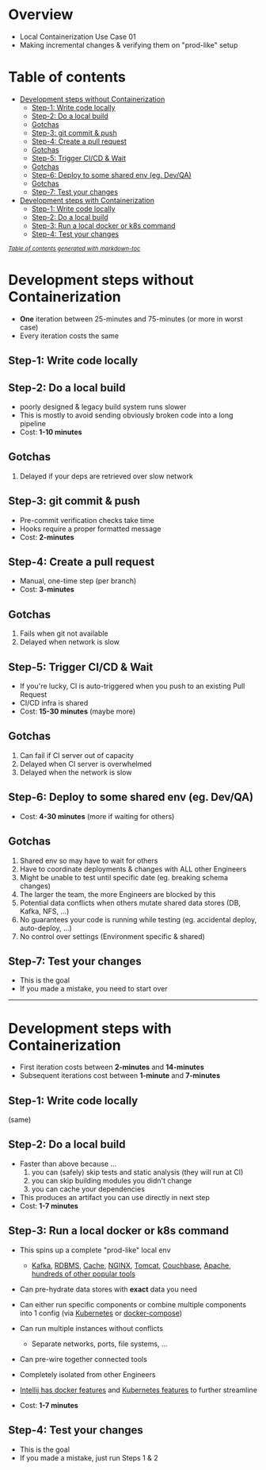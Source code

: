 # Overview
- Local Containerization Use Case 01
- Making incremental changes & verifying them on "prod-like" setup


# Table of contents
- [Development steps without Containerization](#development-steps-without-containerization)
    * [Step-1: Write code locally](#step-1--write-code-locally)
    * [Step-2: Do a local build](#step-2--do-a-local-build)
    * [Gotchas](#gotchas)
    * [Step-3: git commit & push](#step-3--git-commit---push)
    * [Step-4: Create a pull request](#step-4--create-a-pull-request)
    * [Gotchas](#gotchas-1)
    * [Step-5: Trigger CI/CD & Wait](#step-5--trigger-ci-cd---wait)
    * [Gotchas](#gotchas-2)
    * [Step-6: Deploy to some shared env (eg. Dev/QA)](#step-6--deploy-to-some-shared-env--eg-dev-qa-)
    * [Gotchas](#gotchas-3)
    * [Step-7: Test your changes](#step-7--test-your-changes)
- [Development steps with Containerization](#development-steps-with-containerization)
    * [Step-1: Write code locally](#step-1--write-code-locally-1)
    * [Step-2: Do a local build](#step-2--do-a-local-build-1)
    * [Step-3: Run a local docker or k8s command](#step-3--run-a-local-docker-or-k8s-command)
    * [Step-4: Test your changes](#step-4--test-your-changes)

<small><i><a href='http://ecotrust-canada.github.io/markdown-toc/'>Table of contents generated with markdown-toc</a></i></small>



# Development steps without Containerization
- **One** iteration between 25-minutes and 75-minutes (or more in worst case)
- Every iteration costs the same


## Step-1: Write code locally

## Step-2: Do a local build
- poorly designed & legacy build system runs slower
- This is mostly to avoid sending obviously broken code into a long pipeline
- Cost: **1-10 minutes**

## Gotchas
1. Delayed if your deps are retrieved over slow network


## Step-3: git commit & push
- Pre-commit verification checks take time
- Hooks require a proper formatted message
- Cost: **2-minutes**


## Step-4: Create a pull request
- Manual, one-time step (per branch)
- Cost: **3-minutes**

## Gotchas
1. Fails when git not available
1. Delayed when network is slow


## Step-5: Trigger CI/CD & Wait
- If you're lucky, CI is auto-triggered when you push to an existing Pull Request
- CI/CD infra is shared
- Cost: **15-30 minutes** (maybe more)

## Gotchas
1. Can fail if CI server out of capacity
1. Delayed when CI server is overwhelmed
1. Delayed when the network is slow


## Step-6: Deploy to some shared env (eg. Dev/QA)
- Cost: **4-30 minutes** (more if waiting for others)

## Gotchas
1. Shared env so may have to wait for others
1. Have to coordinate deployments & changes with ALL other Engineers
1. Might be unable to test until specific date (eg. breaking schema changes)
1. The larger the team, the more Engineers are blocked by this
1. Potential data conflicts when others mutate shared data stores (DB, Kafka, NFS, ...)
1. No guarantees your code is running while testing (eg. accidental deploy, auto-deploy, ...)
1. No control over settings (Environment specific & shared)


## Step-7: Test your changes
- This is the goal
- If you made a mistake, you need to start over


--------
# Development steps with Containerization
- First iteration costs between **2-minutes** and **14-minutes**
- Subsequent iterations cost between **1-minute** and **7-minutes**

## Step-1: Write code locally
(same)


## Step-2: Do a local build
- Faster than above because ... 
    1. you can (safely) skip tests and static analysis (they will run at CI)
    1. you can skip building modules you didn't change
    1. you can cache your dependencies
- This produces an artifact you can use directly in next step    
- Cost: **1-7 minutes**


## Step-3: Run a local docker or k8s command
- This spins up a complete "prod-like" local env
    - [Kafka](https://hub.docker.com/r/confluentinc/cp-kafka/), [RDBMS](https://hub.docker.com/_/postgres), [Cache](https://hub.docker.com/_/redis), [NGINX](https://hub.docker.com/_/nginx), [Tomcat](https://hub.docker.com/_/tomcat), [Couchbase](https://hub.docker.com/_/couchbase), [Apache](https://hub.docker.com/_/httpd), [hundreds of other popular tools](https://hub.docker.com/search?image_filter=official&type=image)  
- Can pre-hydrate data stores with **exact** data you need
- Can either run specific components or combine multiple components into 1 config (via [Kubernetes](https://kubernetes.io/) or [docker-compose](https://docs.docker.com/compose/))
- Can run multiple instances without conflicts
    - Separate networks, ports, file systems, ...
- Can pre-wire together connected tools
- Completely isolated from other Engineers
- [Intellij has docker features](https://www.jetbrains.com/help/idea/docker.html) and [Kubernetes features](https://www.jetbrains.com/help/idea/kubernetes.html#resource-config-files) to further streamline

- Cost: **1-7 minutes**


## Step-4: Test your changes
- This is the goal
- If you made a mistake, just run Steps 1 & 2

